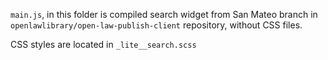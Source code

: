 `main.js`, in this folder is compiled search widget from San Mateo branch in `openlawlibrary/open-law-publish-client` repository, without CSS files. 

CSS styles are located in `_lite__search.scss`
